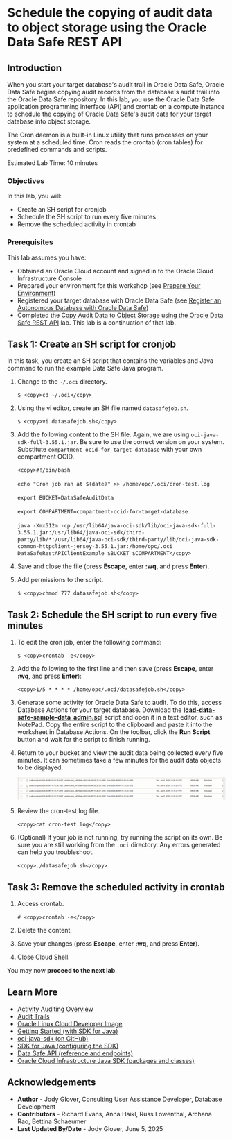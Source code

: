 # Schedule the copying of audit data to object storage using the Oracle Data Safe REST API

## Introduction

When you start your target database's audit trail in Oracle Data Safe, Oracle Data Safe begins copying audit records from the database's audit trail into the Oracle Data Safe repository. In this lab, you use the Oracle Data Safe application programming interface (API) and crontab on a compute instance to schedule the copying of Oracle Data Safe's audit data for your target database into object storage. 

The Cron daemon is a built-in Linux utility that runs processes on your system at a scheduled time. Cron reads the crontab (cron tables) for predefined commands and scripts.

Estimated Lab Time: 10 minutes

### Objectives

In this lab, you will:

- Create an SH script for cronjob
- Schedule the SH script to run every five minutes
- Remove the scheduled activity in crontab


### Prerequisites

This lab assumes you have:

- Obtained an Oracle Cloud account and signed in to the Oracle Cloud Infrastructure Console
- Prepared your environment for this workshop (see [Prepare Your Environment](?lab=prepare-environment))
- Registered your target database with Oracle Data Safe (see [Register an Autonomous Database with Oracle Data Safe](?lab=register-autonomous-database))
- Completed the [Copy Audit Data to Object Storage using the Oracle Data Safe REST API](?lab=api-copy-audit-data) lab. This lab is a continuation of that lab.


## Task 1: Create an SH script for cronjob
In this task, you create an SH script that contains the variables and Java command to run the example Data Safe Java program.

1. Change to the `~/.oci` directory.

    ```text
    $ <copy>cd ~/.oci</copy>
    ```

2. Using the vi editor, create an SH file named `datasafejob.sh`.

    ```text
    $ <copy>vi datasafejob.sh</copy>
    ```

3. Add the following content to the SH file. Again, we are using `oci-java-sdk-full-3.55.1.jar`. Be sure to use the correct version on your system. Substitute `compartment-ocid-for-target-database` with your own compartment OCID.

    ```text
    <copy>#!/bin/bash

    echo "Cron job ran at $(date)" >> /home/opc/.oci/cron-test.log

    export BUCKET=DataSafeAuditData

    export COMPARTMENT=compartment-ocid-for-target-database

    java -Xmx512m -cp /usr/lib64/java-oci-sdk/lib/oci-java-sdk-full-3.55.1.jar:/usr/lib64/java-oci-sdk/third-party/lib/*:/usr/lib64/java-oci-sdk/third-party/lib/oci-java-sdk-common-httpclient-jersey-3.55.1.jar:/home/opc/.oci DataSafeRestAPIClientExample $BUCKET $COMPARTMENT</copy>
    ```

4. Save and close the file (press **Escape**, enter **:wq**, and press **Enter**).

5. Add permissions to the script.

    ```text
    $ <copy>chmod 777 datasafejob.sh</copy>
    ```

## Task 2: Schedule the SH script to run every five minutes

1. To edit the cron job, enter the following command:

    ```text
    $ <copy>crontab -e</copy>
    ```

2. Add the following to the first line and then save (press **Escape**, enter **:wq**, and press **Enter**):

    ```text
    <copy>1/5 * * * * /home/opc/.oci/datasafejob.sh</copy>
    ```

3. Generate some activity for Oracle Data Safe to audit. To do this, access Database Actions for your target database. Download the [**load-data-safe-sample-data_admin.sql**](https://c4u04.objectstorage.us-ashburn-1.oci.customer-oci.com/p/EcTjWk2IuZPZeNnD_fYMcgUhdNDIDA6rt9gaFj_WZMiL7VvxPBNMY60837hu5hga/n/c4u04/b/livelabsfiles/o/security-library/load-data-safe-sample-data_admin.sql) script and open it in a text editor, such as NotePad. Copy the entire script to the clipboard and paste it into the worksheet in Database Actions. On the toolbar, click the **Run Script** button and wait for the script to finish running.


4. Return to your bucket and view the audit data being collected every five minutes. It can sometimes take a few minutes for the audit data objects to be displayed.

    ![Audit records objects](images/audit-records-objects.png "Audit records objects")

5. Review the cron-test.log file.

    ```text
    <copy>cat cron-test.log</copy>
    ```

6. (Optional) If your job is not running, try running the script on its own. Be sure you are still working from the `.oci` directory. Any errors generated can help you troubleshoot.

    ```text
    <copy>./datasafejob.sh</copy>
    ```

## Task 3: Remove the scheduled activity in crontab

1. Access crontab.

    ```text
    # <copy>crontab -e</copy>
    ```

2. Delete the content.

3. Save your changes (press **Escape**, enter **:wq**, and press **Enter**).

4. Close Cloud Shell.

You may now **proceed to the next lab**.

## Learn More
- [Activity Auditing Overview](https://www.oracle.com/pls/topic/lookup?ctx=en/cloud/paas/data-safe&id=UDSCS-GUID-741E8CFE-041E-46C4-9C04-D849573A4DB7)
- [Audit Trails](https://www.oracle.com/pls/topic/lookup?ctx=en/cloud/paas/data-safe&id=UDSCS-GUID-8E684604-879A-4312-8FF6-519ECD67D179)
- [Oracle Linux Cloud Developer Image](https://docs.oracle.com/en-us/iaas/oracle-linux/developer/index.htm)
- [Getting Started (with SDK for Java)](https://docs.oracle.com/en-us/iaas/Content/API/SDKDocs/javasdkgettingstarted.htm)
- [oci-java-sdk (on GitHub)](https://github.com/oracle/oci-java-sdk)
- [SDK for Java (configuring the SDK)](https://docs.oracle.com/en-us/iaas/Content/API/SDKDocs/javasdk.htm)
- [Data Safe API (reference and endpoints)](https://docs.oracle.com/en-us/iaas/api/#/en/data-safe/20181201/)
- [Oracle Cloud Infrastructure Java SDK (packages and classes)](https://docs.oracle.com/en-us/iaas/tools/java/3.67.0/)


## Acknowledgements
- **Author** - Jody Glover, Consulting User Assistance Developer, Database Development
- **Contributors** - Richard Evans, Anna Haikl, Russ Lowenthal, Archana Rao, Bettina Schaeumer
- **Last Updated By/Date** - Jody Glover, June 5, 2025





